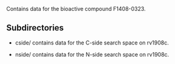Contains data for the bioactive compound F1408-0323.

## Subdirectories

- cside/ contains data for the C-side search space on rv1908c.

- nside/ contains data for the N-side search space on rv1908c.

